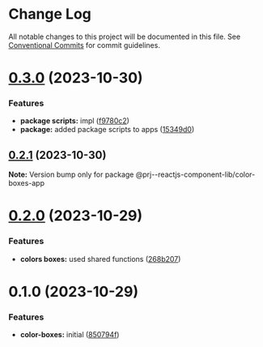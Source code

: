 # Change Log

All notable changes to this project will be documented in this file.
See [Conventional Commits](https://conventionalcommits.org) for commit guidelines.

# [0.3.0](https://github.com/paulAlexSerban/prj--reactjs-component-lib/compare/@prj--reactjs-component-lib/color-boxes-app@0.2.1...@prj--reactjs-component-lib/color-boxes-app@0.3.0) (2023-10-30)

### Features

-   **package scripts:** impl ([f9780c2](https://github.com/paulAlexSerban/prj--reactjs-component-lib/commit/f9780c2896d185c8adf83f5af0782939e799b430))
-   **package:** added package scripts to apps ([15349d0](https://github.com/paulAlexSerban/prj--reactjs-component-lib/commit/15349d0e3d3eac4222a99a42b28d4d67b764557f))

## [0.2.1](https://github.com/paulAlexSerban/prj--reactjs-component-lib/compare/@prj--reactjs-component-lib/color-boxes-app@0.2.0...@prj--reactjs-component-lib/color-boxes-app@0.2.1) (2023-10-30)

**Note:** Version bump only for package @prj--reactjs-component-lib/color-boxes-app

# [0.2.0](https://github.com/paulAlexSerban/prj--reactjs-component-lib/compare/@prj--reactjs-component-lib/color-boxes-app@0.1.0...@prj--reactjs-component-lib/color-boxes-app@0.2.0) (2023-10-29)

### Features

-   **colors boxes:** used shared functions ([268b207](https://github.com/paulAlexSerban/prj--reactjs-component-lib/commit/268b2070e63daf3edfe30418dff6a7964921607e))

# 0.1.0 (2023-10-29)

### Features

-   **color-boxes:** initial ([850794f](https://github.com/paulAlexSerban/prj--reactjs-component-lib/commit/850794f60ef180d0d9f12935ee68ea06b8f1356c))
